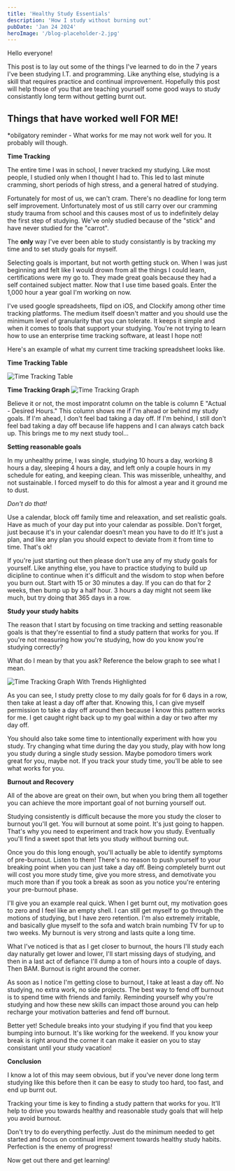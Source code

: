 ```yaml
---
title: 'Healthy Study Essentials'
description: 'How I study without burning out'
pubDate: 'Jan 24 2024'
heroImage: '/blog-placeholder-2.jpg'
---
```


Hello everyone!

This post is to lay out some of the things I've learned to do in the 7 years I've been studying I.T. and programming. Like anything else, studying is a skill that requires practice and continual improvement. Hopefully this post will help those of you that are teaching yourself some good ways to study consistantly long term without getting burnt out.


## Things that have worked well FOR ME!
*obilgatory reminder - What works for me may not work well for you. It probably will though.

**Time Tracking**

The entire time I was in school, I never tracked my studying. Like most people, I studied only when I thought I had to. This led to last minute cramming, short periods of high stress, and a general hatred of studying. 

Fortunately for most of us, we can't cram. There's no deadline for long term self improvement. Unfortunately most of us still carry over our cramming study trauma from school and this causes most of us to indefinitely delay the first step of studying. We've only studied because of the "stick" and have never studied for the "carrot".

The **only** way I've ever been able to study consistantly is by tracking my time and to set study goals for myself. 

Selecting goals is important, but not worth getting stuck on. When I was just beginning and felt like I would drown from all the things I could learn, certifications were my go to. They made great goals because they had a self contained subject matter. Now that I use time based goals. Enter the 1,000 hour a year goal I'm working on now. 

I've used google spreadsheets, flipd on iOS, and Clockify among other time tracking platforms. The medium itself doesn't matter and you should use the minimum level of granularity that you can tolerate. It keeps it simple and when it comes to tools that support your studying. You're not trying to learn how to use an enterprise time tracking software, at least I hope not!

Here's an example of what my current time tracking spreadsheet looks like. 

**Time Tracking Table**

![Time Tracking Table](https://storage.googleapis.com/bwcii-dev-blog-bucket/study-time-table.png)

**Time Tracking Graph**
![Time Tracking Graph](https://storage.googleapis.com/bwcii-dev-blog-bucket/study-time-graph.png)

Believe it or not, the most imporatnt column on the table is column E "Actual - Desired Hours." This column shows me if I'm ahead or behind my study goals. If I'm ahead, I don't feel bad taking a day off. If I'm behind, I still don't feel bad taking a day off because life happens and I can always catch back up. This brings me to my next study tool...

**Setting reasonable goals**

In my unhealthy prime, I was single, studying 10 hours a day, working 8 hours a day, sleeping 4 hours a day, and left only a couple hours in my schedule for eating, and keeping clean. This was misserible, unhealthy, and not sustainable. I forced myself to do this for almost a year and it ground me to dust. 

*Don't do that!*

Use a calendar, block off family time and releaxation, and set realistic goals. Have as much of your day put into your calendar as possible. Don't forget, just because it's in your calendar doesn't mean you have to do it! It's just a plan, and like any plan you should expect to deviate from it from time to time. That's ok!

If you're just starting out then please don't use any of my study goals for yourself. Like anything else, you have to practice studying to build up dicipline to continue when it's difficult and the wisdom to stop when before you burn out. Start with 15 or 30 minutes a day. If you can do that for 2 weeks, then bump up by a half hour. 3 hours a day might not seem like much, but try doing that 365 days in a row.

**Study your study habits**

The reason that I start by focusing on time tracking and setting reasonable goals is that they're essential to find a study pattern that works for you. If you're not measuring how you're studying, how do you know you're studying correctly?

What do I mean by that you ask? Reference the below graph to see what I mean.

![Time Tracking Graph With Trends Highlighted](https://storage.googleapis.com/bwcii-dev-blog-bucket/study-time-graph-2-weeks-trend.png)

As you can see, I study pretty close to my daily goals for for 6 days in a row, then take at least a day off after that. Knowing this, I can give myself permission to take a day off around then because I know this pattern works for me. I get caught right back up to my goal within a day or two after my day off.

You should also take some time to intentionally experiment with how you study. Try changing what time during the day you study, play with how long you study during a single study session. Maybe pomodoro timers work great for you, maybe not. If you track your study time, you'll be able to see what works for you.

**Burnout and Recovery**

All of the above are great on their own, but when you bring them all together you can achieve the more important goal of not burning yourself out. 

Studying consistently is difficult because the more you study the closer to burnout you'll get. You will burnout at some point. It's just going to happen. That's why you need to experiment and track how you study. Eventually you'll find a sweet spot that lets you study without burning out.

Once you do this long enough, you'll actually be able to identify symptoms of pre-burnout. Listen to them! There's no reason to push yourself to your breaking point when you can just take a day off. Being completely burnt out will cost you more study time, give you more stress, and demotivate you much more than if you took a break as soon as you notice you're entering your pre-burnout phase.

I'll give you an example real quick. When I get burnt out, my motivation goes to zero and I feel like an empty shell. I can still get myself to go through the motions of studying, but I have zero retention. I'm also extremely irritable, and basically glue myself to the sofa and watch brain numbing TV for up to two weeks. My burnout is very strong and lasts quite a long time.

What I've noticed is that as I get closer to burnout, the hours I'll study each day naturally get lower and lower, I'll start missing days of studying, and then in a last act of defiance I'll dump a ton of hours into a couple of days. Then BAM. Burnout is right around the corner. 

As soon as I notice I'm getting close to burnout, I take at least a day off. No studying, no extra work, no side projects. The best way to fend off burnout is to spend time with friends and family. Reminding yourself why you're studying and how these new skills can impact those around you can help recharge your motivation batteries and fend off burnout.

Better yet! Schedule breaks into your studying if you find that you keep bumping into burnout. It's like working for the weekend. If you know your break is right around the corner it can make it easier on you to stay consistant until your study vacation!

**Conclusion**

I know a lot of this may seem obvious, but if you've never done long term studying like this before then it can be easy to study too hard, too fast, and end up burnt out. 

Tracking your time is key to finding a study pattern that works for you. It'll help to drive you towards healthy and reasonable study goals that will help you avoid burnout.

Don't try to do everything perfectly. Just do the minimum needed to get started and focus on continual improvement towards healthy study habits. Perfection is the enemy of progress!

Now get out there and get learning!